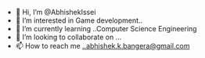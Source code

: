 - 👋 Hi, I’m @AbhishekIssei
- 👀 I’m interested in Game development..
- 🌱 I’m currently learning ..Computer Science Engineering
- 💞️ I’m looking to collaborate on ...
- 📫 How to reach me ..abhishek.k.bangera@gmail.com

<!---
AbhishekIssei/AbhishekIssei is a ✨ special ✨ repository because its `README.md` (this file) appears on your GitHub profile.
You can click the Preview link to take a look at your changes.
--->
